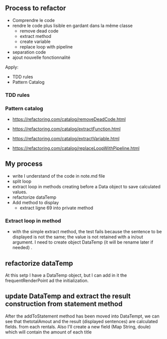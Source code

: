 ## Process to refactor

* Comprendre le code
* rendre le code plus lisible en gardant dans la même classe
  * remove dead code
  * extract method
  * create variable
  * replace loop with pipeline
* separation code
* ajout nouvelle fonctionnalité

Apply:

- TDD rules
- Pattern Catalog


### TDD rules



### Pattern catalog

- https://refactoring.com/catalog/removeDeadCode.html
- https://refactoring.com/catalog/extractFunction.html
- https://refactoring.com/catalog/extractVariable.html

- https://refactoring.com/catalog/replaceLoopWithPipeline.html


## My process
* write I understand of the code in note.md file
* split loop
* extract loop in methods creating before a Data object to save calculated values.
* refactorize dataTemp
* Add method to display
  * extract ligne 69 into private method


### Extract loop in method


* with the simple extract method, the test fails because the sentence to be displayed is not the same; 
the value is not retained with a in/out argument.
I need to create object DataTemp (it will be rename later if needed) .




## refactorize dataTemp
At this setp I have a DataTemp object, but I can add in it the frequentRenderPoint ad the initialization.

## update DataTemp and extract the result construction from statement method
After the addToStatement  method has been moved into DataTempt, we can see that thetotalAmout and the result (displayed sentences)
are calculated fields. from each rentals.
Also I'll create a new field (Map String, doule) which will contain the amount of each title

